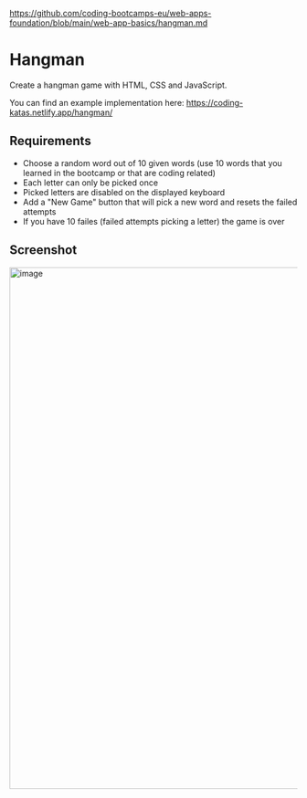https://github.com/coding-bootcamps-eu/web-apps-foundation/blob/main/web-app-basics/hangman.md

# Hangman

Create a hangman game with HTML, CSS and JavaScript.

You can find an example implementation here: https://coding-katas.netlify.app/hangman/

## Requirements

- Choose a random word out of 10 given words (use 10 words that you learned in the bootcamp or that are coding related)
- Each letter can only be picked once
- Picked letters are disabled on the displayed keyboard
- Add a "New Game" button that will pick a new word and resets the failed attempts
- If you have 10 failes (failed attempts picking a letter) the game is over

## Screenshot

<img width="914" alt="image" src="https://user-images.githubusercontent.com/16404104/236209149-e26b9391-980f-4eac-b01c-02ffdcdde198.png">
